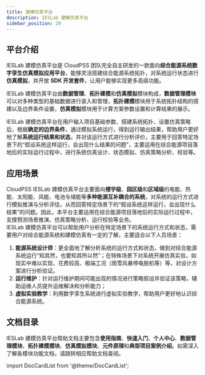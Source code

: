 ```yaml
---
title: 建模仿真平台
description: IESLab 建模仿真平台
sidebar_position: 20
---
```


## 平台介绍

IESLab 建模仿真平台是 CloudPSS 团队完全自主研发的一款面向**综合能源系统数字孪生仿真模拟应用平台**，能够灵活搭建综合能源系统拓扑，对系统运行状态进行**仿真模拟**，并开放 **SDK 开发套件**，让用户能够实现更多高级功能。

IESLab 建模仿真平台由**数据管理**、**拓扑建模**和**仿真模拟**模块构成，**数据管理模块**可以对多种类型的基础数据进行录入和管理，**拓扑建模**模块用于系统拓扑结构的搭建以及边界条件设置，**仿真模拟**模块用于计算方案参数设置和计算结果的展示。

IESLab 建模仿真平台在用户输入项目基础参数、搭建系统拓扑、设置仿真策略后，根据**确定的边界条件**，通过模拟系统运行，得到运行输出结果，帮助用户更好地了解**系统运行结果和状态**，并对该运行方式进行分析评价，主要用于回答特定场景下的“假设系统这样运行，会出现什么结果的问题”，主要运用在综合能源项目落地后的实际运行过程中，进行系统仿真设计、状态模拟、仿真策略分析、校验等。

## 应用场景

CloudPSS IESLab 建模仿真平台主要面向**楼宇级**、**园区级**和**区域级**的电能、热能、太阳能、风能、电池与储能等**多种能源互补耦合的系统**，对系统的运行方式进行模拟推演与分析评估，从而回答特定场景下的“假设系统这样运行，会出现什么结果”的问题。因此，本平台主要运用在综合能源项目落地后的实际运行过程中，支撑预测场景推演、仿真策略分析、运行校验等业务。  
IESLab 建模仿真平台可以帮助用户分析在特定场景下的系统运行方式和状态，需要用户对综合能源系统和建模仿真有一定的了解，主要适合以下人员场景：
1. **能源系统设计师**：更全面地了解分析系统的运行方式和状态，做到对综合能源系统运行“知其然，也要知其所以然”；在特殊场景下对系统开展仿真实验，如现实中难以实现、花费较高、极端工况（雨雪风暴停电脱机等）等，对设计方案进行分析验证。
2. **运行维护**：针对运行维护期间可能出现的情况进行策略假设并验证该策略，辅助运维人员提升运维解决和分析能力；
3. **虚拟实验教学**：利用数字孪生系统进行虚拟实验教学，帮助用户更好地认识综合能源系统。

## 文档目录
IESLab 建模仿真平台帮助文档主要包含**使用指南**、**快速入门**、**个人中心**、**数据管理模块**、**拓扑建模模块**、**仿真模拟模块**、**元件原理**和**典型项目案例介绍**。如需深入了解各模块功能文档，请跳转相应帮助文档查阅。

import DocCardList from '@theme/DocCardList';

<DocCardList />